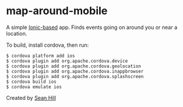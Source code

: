 map-around-mobile
=================

A simple [Ionic-based](http://ionicframework.com/) app. Finds events going on around you or near a location.

To build, install cordova, then run:


	$ cordova platform add ios
	$ cordova plugin add org.apache.cordova.device
	$ cordova plugin add org.apache.cordova.geolocation
	$ cordova plugin add org.apache.cordova.inappbrowser
	$ cordova plugin add org.apache.cordova.splashscreen
	$ cordova build ios
	$ cordova emulate ios


Created by [Sean Hill](http://www.seanhill.info)